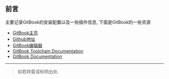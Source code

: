 ## 前言
主要记录GitBook的安装配置以及一些插件信息, 下面是GitBook的一些资源

* [GitBook主页](https://www.gitbook.com/)
* [Github地址](https://github.com/GitbookIO/)
* [GitBook编辑器](https://www.gitbook.com/editor/osx)
* [GitBook Toolchain Documentation](http://toolchain.gitbook.com/)
* [GitBook Documentation](http://help.gitbook.com/)

---
> 如若转载请标明出处.

